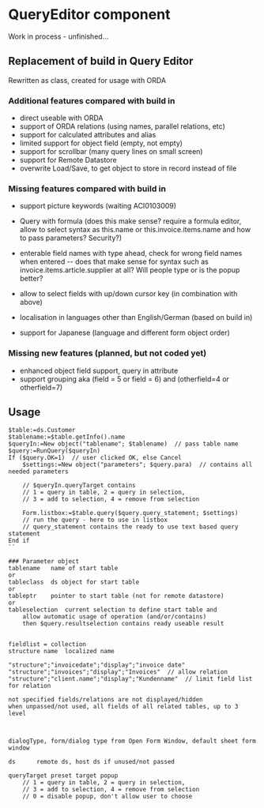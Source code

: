 # QueryEditor component

Work in process - unfinished...

## Replacement of build in Query Editor

Rewritten as class, created for usage with ORDA

### Additional features compared with build in
- direct useable with ORDA
- support of ORDA relations (using names, parallel relations, etc)
- support for calculated attributes and alias
- limited support for object field (empty, not empty)
- support for scrollbar (many query lines on small screen)
- support for Remote Datastore
- overwrite Load/Save, to get object to store in record instead of file

### Missing features compared with build in
- support picture keywords (waiting ACI0103009)

- Query with formula (does this make sense? require a formula editor, allow to select syntax as this.name or this.invoice.items.name and how to pass parameters? Security?)
- enterable field names with type ahead, check for wrong field names when entered
-- does that make sense for syntax such as invoice.items.article.supplier at all? Will people type or is the popup better?
- allow to select fields with up/down cursor key (in combination with above)
- localisation in languages other than English/German (based on build in)
- support for Japanese (language and different form object order)


### Missing new features (planned, but not coded yet)

- enhanced object field support, query in attribute
- support grouping aka (field = 5 or field = 6) and (otherfield=4 or otherfield=7)


## Usage
```
$table:=ds.Customer
$tablename:=$table.getInfo().name
$queryIn:=New object("tablename"; $tablename)  // pass table name
$query:=RunQuery($queryIn)
If ($query.OK=1)  // user clicked OK, else Cancel
	$settings:=New object("parameters"; $query.para)  // contains all needed parameters
	
	// $queryIn.queryTarget contains
	// 1 = query in table, 2 = query in selection, 
	// 3 = add to selection, 4 = remove from selection
	
	Form.listbox:=$table.query($query.query_statement; $settings)
	// run the query - here to use in listbox
	// query_statement contains the ready to use text based query statement
End if 
``

### Parameter object
tablename	name of start table
or
tableclass  ds object for start table
or
tableptr    pointer to start table (not for remote datastore)
or
tableselection	current selection to define start table and 
	allow automatic usage of operation (and/or/contains)
	then $query.resultselection contains ready useable result


fieldlist = collection
structure name	localized name 

"structure";"invoicedate";"display";"invoice date"
"structure";"invoices";"display";"Invoices"  // allow relation   
"structure";"client.name";"display";"Kundenname"  // limit field list for relation 

not specified fields/relations are not displayed/hidden
when unpassed/not used, all fields of all related tables, up to 3 level



dialogType, form/dialog type from Open Form Window, default sheet form window

ds		remote ds, host ds if unused/not passed

queryTarget preset target popup
	// 1 = query in table, 2 = query in selection, 
	// 3 = add to selection, 4 = remove from selection
	// 0 = disable popup, don't allow user to choose
	
